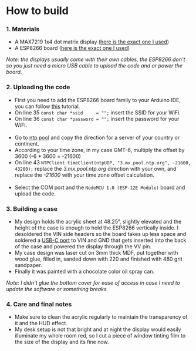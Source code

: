 # How to build
### 1. Materials

- A MAX7219 1x4 dot matrix display ([here is the exact one I used](https://es.aliexpress.com/item/1005006191542573.html?spm=a2g0o.cart.0.0.6aea7a9dQa4QHf&mp=1&gatewayAdapt=glo2esp))
- A ESP8266 board ([here is the exact one I used](https://es.aliexpress.com/item/1005005977505151.html?spm=a2g0o.cart.0.0.6aea7a9dQa4QHf&mp=1&gatewayAdapt=glo2esp))

_Note: the displays usually come with their own cables, the ESP8266 don't so you just need a micro USB cable to upload the code and or power the board._

### 2. Uploading the code

- First you need to add the ESP8266 board family to your Arduino IDE, you can follow [this](https://projecthub.arduino.cc/PatelDarshil/getting-started-with-nodemcu-esp8266-on-arduino-ide-b193c3) tutorial.
- On line 35 `const char *ssid     = "";` insert the SSID for your WiFi.
- On line 36 `const char *password = "";` insert the password for your WiFi.
  <br><br>
- Go to [ntp pool](https://www.ntppool.org/en/) and copy the direction for a server of your country or continent.
- According to your time zone, in my case GMT-6, multiply the offset by 3600 (-6 * 3600 = -21600)
- On line 43 `NTPClient timeClient(ntpUDP, "3.mx.pool.ntp.org", -21600, 43200);` replace the _3.mx.pool.ntp.org_ direction with your own, and replace the _-21600_ with your time zone offset calculation.
  <br><br>
- Select the COM port and the `NodeMCU 1.0 (ESP-12E Module)` board and upload the code.

### 3. Building a case

- My design holds the acrylic sheet at 48.25°, slightly elevated and the height of the case is enough to hold the ESP8266 vertically inside.
I desoldered the VIN side headers so the board takes up less space and soldered a [USB-C port](https://es.aliexpress.com/item/1005005673073529.html?spm=a2g0o.order_list.order_list_main.67.70df194dN1B7Wq&gatewayAdapt=glo2esp) to VIN and GND that gets inserted into the back of the case and powered the display through  the VV pin.
- My case design was laser cut on 3mm thick MDF, put together with wood glue, filled in, sanded down with 220 and finished with 480 grit sandpaper.
- Finally it was painted with a chocolate color oil spray can.

_Note: I didn't glue the bottom cover for ease of access in case I need to update the software or something breaks_

### 4. Care and final notes

- Make sure to clean the acrylic regularly to maintain the transparency of it and the HUD effect.
- My desk setup is not that bright and at night the display would easily illuminate my whole room red, so I cut a piece of window tinting film to the size of the display and its fine now.
